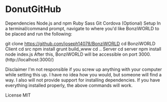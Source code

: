 # DonutGitHub
Dependencies
Node.js and npm
Ruby
Sass
Git
Cordova (Optional)
Setup
In a terminal/command prompt, navigate to where you'd like BonziWORLD to be placed and run the following:

git clone https://github.com/joseph14078/BonziWORLD
cd BonziWORLD
Client
cd src
npm install
grunt build_www
cd ..
Server
cd server
npm install
node index.js
After this, BonziWORLD will be accessible on port 3000. (http://localhost:3000/)

Disclaimer
I'm not responsible if you screw up anything with your computer while setting this up. I have no idea how you would, but someone will find a way. I also will not provide support for installing dependencies. If you have everything installed properly, the above commands will work.

License
MIT
